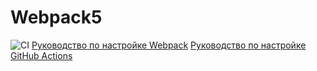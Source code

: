 # Webpack5
![CI](https://github.com/123Batman123/ContinuousDeployment/actions/workflows/web.yml/badge.svg)
[Руководство по настройке Webpack](https://webpack.js.org/guides/)
[Руководство по настройке GitHub Actions](https://docs.github.com/en/actions/quickstart)
